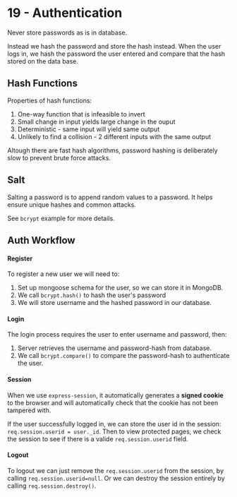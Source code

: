# 19 - Authentication

Never store passwords as is in database.

Instead we hash the password and store the hash instead.
When the user logs in, we hash the password the user entered and compare that the hash stored on the data base.

## Hash Functions

Properties of hash functions:

1. One-way function that is infeasible to invert
2. Small change in input yields large change in the ouput
3. Deterministic - same input will yield same output
4. Unlikely to find a collision - 2 different inputs with the same output

Altough there are fast hash algorithms, password hashing is deliberately slow to prevent brute force attacks.

## Salt

Salting a password is to append random values to a password. It helps ensure unique hashes and common attacks.

See `bcrypt` example for more details.

## Auth Workflow

#### Register

To register a new user we will need to:

1. Set up mongoose schema for the user, so we can store it in MongoDB.
2. We call `bcrypt.hash()` to hash the user's password
3. We will store username and the hashed password in our database.

#### Login

The login process requires the user to enter username and password, then:

1. Server retrieves the username and password-hash from database.
2. We call `bcrypt.compare()` to compare the password-hash to authenticate the user.

#### Session

When we use `express-session`, it automatically generates a **signed cookie** to the browser and will automatically check that the cookie has not been tampered with.

If the user successfully logged in, we can store the user id in the session: `req.session.userid = user._id`.
Then to view protected pages, we check the session to see if there is a valide `req.session.userid` field.

#### Logout

To logout we can just remove the `req.session.userid` from the session, by calling `req.session.userid=null`.
Or we can destroy the session entirely by calling `req.session.destroy()`.
